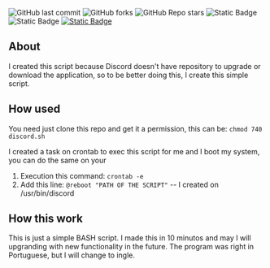 ![GitHub last commit](https://img.shields.io/github/last-commit/JoaoVictorLong/Discord-Linux)
![GitHub forks](https://img.shields.io/github/forks/JoaoVictorLong/Discord-Linux)
![GitHub Repo stars](https://img.shields.io/github/stars/JoaoVictorLong/Discord-Linux)
![Static Badge](https://img.shields.io/badge/linux-black?logo=linux)
![Static Badge](https://img.shields.io/badge/Discord-black?logo=discord)
[![Static Badge](https://img.shields.io/badge/linkedin-blue?logo=linkedin)](https://www.linkedin.com/in/joaovictorlong/)

## About
I created this script because Discord doesn't have repository to upgrade or download the application, so to be better doing this, I create this simple script.

## How used
You need just clone this repo and get it a permission, this can be:
`chmod 740 discord.sh`

I created a task on crontab to exec this script for me and I boot my system, you can do the same on your
1) Execution this command:
`crontab -e`
2) Add this line:
`@reboot "PATH OF THE SCRIPT"` -- I created on /usr/bin/discord

## How this work

This is just a simple BASH script. I made this in 10 minutos and may I will upgranding with new functionality in the future.
The program was right in Portuguese, but I will change to ingle.

